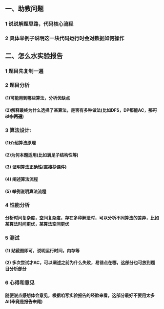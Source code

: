 ## 一、助教问题

### 1 说说解题思路，代码核心流程
### 2 具体举例子说明这一块代码运行时会对数据如何操作

## 二、怎么水实验报告
### 1 题目先复制一遍
### 2 题目分析
#### (1)可能用到哪些算法，分析优缺点
#### (2)解释最终为什么选择了某算法，是否有多种做法(比如DFS，DP都能AC，~~那可以水两遍~~)
### 3 算法设计:
#### (1)介绍算法原理
#### (2)为何本题适用(比如满足子结构性等)
#### (3) 证明算法正确性(~~直接抄课件~~)
#### (4) 阐述算法流程
#### (5) 举例说明算法流程
### 4 性能分析
#### 分析时间复杂度，空间复杂度，存在多种解法时，可以分析不同算法的差异，比如某算法时间更优，某算法空间更优
### 5 测试
#### (1) 贴截图即可，说明运行时间，内存等
#### (2) 多次尝试才AC，可以阐述之前为什么失败，易错点在哪，这部分也可放到题目分析部分
### 6 心得和意见
#### 随便说点感想体会意见，根据咱写实验报告的经验来看，这部分最好不要用太多AI(~~毕竟是报告末尾~~)

